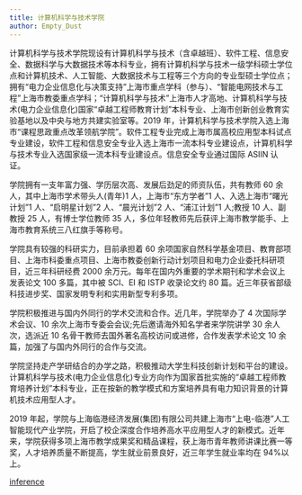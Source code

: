 ```yaml
---
title: 计算机科学与技术学院
author: Empty_Dust
---
```


计算机科学与技术学院现设有计算机科学与技术（含卓越班）、软件工程、信息安全、数据科学与大数据技术等本科专业，拥有计算机科学与技术一级学科硕士学位点和计算机技术、人工智能、大数据技术与工程等三个方向的专业型硕士学位点；拥有“电力企业信息化与决策支持”上海市重点学科（参与）、“智能电网技术与工程”上海市教委重点学科；“计算机科学与技术”上海市人才高地、计算机科学与技术(电力企业信息化)国家“卓越工程师教育计划”本科专业、上海市创新创业教育实验基地以及中央与地方共建实验室等。2019 年，计算机科学与技术学院入选上海市“课程思政重点改革领航学院”。软件工程专业完成上海市属高校应用型本科试点专业建设，软件工程和信息安全专业入选上海市一流本科专业建设点，计算机科学与技术专业入选国家级一流本科专业建设点。信息安全专业通过国际 ASIIN 认证。

学院拥有一支年富力强、学历层次高、发展后劲足的师资队伍，共有教师 60 余人，其中上海市学术带头人(青年)1 人，上海市“东方学者”1 人、入选上海市“曙光计划”1 人、“启明星计划”2 人、“晨光计划”2 人、“浦江计划”1 人;教授 10 人、副教授 25 人，有博士学位教师 35 人，多位年轻教师先后获评上海市教学能手、上海市教育系统三八红旗手等称号。

学院具有较强的科研实力，目前承担着 60 余项国家自然科学基金项目、教育部项目、上海市科委重点项目、上海市教委创新行动计划项目和电力企业委托科研项目，近三年科研经费 2000 余万元。每年在国内外重要的学术期刊和学术会议上发表论文 100 多篇，其中被 SCI、EI 和 ISTP 收录论文约 80 篇。近三年获省部级科技进步奖、国家发明专利和实用新型专利多项。

学院积极推进与国内外同行的学术交流和合作。近几年，学院举办了 4 次国际学术会议、10 余次上海市专委会会议;先后邀请海外知名学者来学院讲学 30 余人次，选派近 10 名骨干教师去国外著名高校访问或进修，合作发表学术论文 10 余篇，加强了与国内外同行的合作与交流。

学院坚持走产学研结合的办学之路，积极推动大学生科技创新计划和平台的建设。计算机科学与技术(电力企业信息化)专业方向作为国家首批实施的“卓越工程师教育培养计划”本科专业，正在按新的教学模式和方案培养具有电力知识背景的计算机技术应用型人才。

2019 年起，学院与上海临港经济发展(集团)有限公司共建上海市“上电-临港”人工智能现代产业学院，开启了校企深度合作培养高水平应用型人才的新模式。近年来，学院获得多项上海市教学成果奖和精品课程，获上海市青年教师讲课比赛一等奖，人才培养质量不断提高，学生就业前景良好，近三年学生就业率均在 94%以上。

[inference](https://jsjxy.shiep.edu.cn/97/ca/c974a38858/page.htm)
